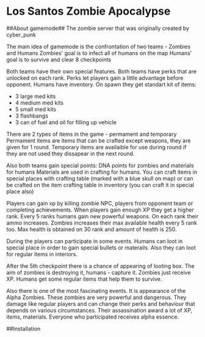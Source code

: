 # Los Santos Zombie Apocalypse #

##About gamemode##
The zombie server that was originally created by cyber_punk

The main idea of gamemode is the confrontation of two teams - Zombies and Humans
Zombies' goal is to infect all of humans on the map
Humans' goal is to survive and clear 8 checkpoints

Both teams have their own special features. Both teams have perks that are unlocked on each rank.
Perks let players gain a little advantage before opponent. 
Humans have inventory. On spawn they get standart kit of items:
- 3 large med kits
- 4 medium med kits
- 5 small med kits
- 3 flashbangs
- 3 can of fuel and oil for filling up vehicle

There are 2 types of items in the game - permament and temporary
Permament items are items that can be crafted except weapons, they are given for 1 round.
Temporary items are availaible for use during round if they are not used they dissapear in the next round.

Also both teams gain special points: DNA points for zombies and materials for humans
Materials are used in crafting for humans. You can craft items in special places with crafting table (marked with a blue skull on map)
or can be crafted on the item crafting table in inventory (you can craft it in special place also) 

Players can gain xp by killing zombie NPC, players from opponent team or completing achievements.
When players gain enough XP they get a higher rank. Every 5 ranks humans gain new powerful weapons.
On each rank their ammo increases. Zombies increases their max available health every 5 rank too. Max health is obtained on 30 rank
and amount of health is 250.

During the players can participate in some events. Humans can loot in special place in order to gain special bullets or materails.
Also they can loot for regular items in interiors.

After the 5th checkpoint there is a chance of appearing of looting box. The aim of zombies is destroying it, humans - capture it.
Zombies just receive XP. Humans get some regular items that help them to survive.

Also there is one of the most fascinating events. It is appearance of the Alpha Zombies. These zombies are very powerful and dangerous.
They damage like regular players and can change their perks and behaviour that depends on various circumstances. 
Their assassination award a lot of XP, items, materials. Everyone who participated receives alpha essence.

##Installation


